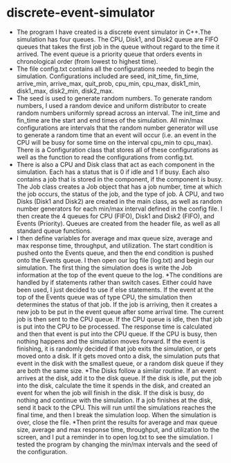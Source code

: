 # discrete-event-simulator
* The program I have created is a discrete event simulator in C++.The simulation has four queues. The CPU, Disk1, and Disk2 queue are FIFO queues that takes the first job in the queue without regard to the time it arrived. The event queue is a priority queue that orders events in chronological order (from lowest to highest time). 
* The file config.txt contains  all the configurations needed to begin the simulation. Configurations included are seed, init_time, fin_time, arrive_min, arrive_max, quit_prob, cpu_min, cpu_max, disk1_min, disk1_max, disk2_min, disk2_max. 
* The seed is used to generate random numbers. To generate random numbers, I used a random device and uniform distributor to create random numbers uniformly spread across an interval. The init_time and fin_time are the start and end times of the simulation. All min/max configurations are intervals that the random number generator will use to generate a random time that an event will occur (i.e. an event in the CPU will be busy for some time on the interval cpu_min to cpu_max). There is a Configuration class that stores all of these configurations as well as the function to read the configurations from config.txt. 
* There is also a CPU and Disk class that act as each component in the simulation. Each has a status that is 0 if idle and 1 if busy. Each  also contains a job that is stored in the component, if the component is busy. The Job class creates a Job object that has a job number, time at which the job occurs, the status of the job, and the type of job. A CPU, and two Disks (Disk1 and Disk2) are created in the main class, as well as random number generators for each min/max interval defined in the config file. I then create the 4 queues for CPU (FIFO), Disk1 and Disk2 (FIFO), and Events (Priority). Queues are created from the <queue> header file, as well as all standard queue functions. 
* I then define variables for average and max queue size, average and max response time, throughput, and utilization. The start condition is pushed onto the Events queue, and then the end condition is pushed onto the Events queue. I then open our log file (log.txt) and begin our simulation. The first thing the simulation does is write the Job information at the top of the event queue to the log.
*The conditions are handled by if statements rather than switch cases. Either could have been used, I just decided to use if else statements. If the event at the top of the Events queue was of type CPU, the simulation then determines the status of that job. If the job is arriving, then it creates a new job to be put in the event queue after some arrival time. The current job is then sent to the CPU queue. If the CPU queue is idle, then that job is put into the CPU to be processed. The response time is calculated and then that event is put into the CPU queue. If the CPU is busy, then nothing happens and the simulation moves forward. If the event is finishing, it is randomly decided if that job exits the simulation, or gets moved onto a disk. If it gets moved onto a disk, the simulation puts that event in the disk with the smallest queue, or a random disk queue if they are both the same size. 
*The Disks follow a similar routine. If an event arrives at the disk, add it to the disk queue. If the disk is idle, put the job into the disk, calculate the time it spends in the disk, and created an event for when the job will finish in the disk. If the disk is busy, do nothing and continue with the simulation. If a job finishes at the disk, send it back to the CPU.
This will run until the simulations reaches the final time, and then I break the simulation loop. When the simulation is over, close the file.
*Then print the results for average and max queue size, average and max response time, throughput, and utilization to the screen, and I put a reminder in to open log.txt to see the simulation. I tested the program by changing the min/max intervals and the seed of the configuration. 
